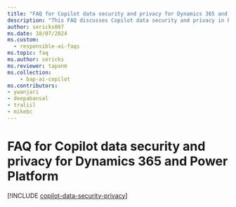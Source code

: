```yaml
---
title: "FAQ for Copilot data security and privacy for Dynamics 365 and Power Platform "
description: "This FAQ discusses Copilot data security and privacy in Power Platform and how Copilot responsibly uses AI capabilities."
author: sericks007 
ms.date: 10/07/2024
ms.custom: 
  - responsible-ai-faqs
ms.topic: faq
ms.author: sericks
ms.reviewer: tapanm
ms.collection: 
    - bap-ai-copilot
ms.contributors:
- ywanjari
- deepabansal
- traliil
- mikebc
---
```


# FAQ for Copilot data security and privacy for Dynamics 365 and Power Platform 

[!INCLUDE [copilot-data-security-privacy](~/../shared-content/shared/responsible-ai-faqs-includes/copilot-data-security-privacy.md)]
